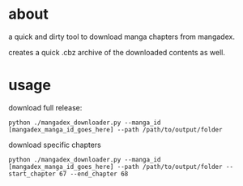 # about

a quick and dirty tool to download manga chapters from mangadex.

creates a quick .cbz archive of the downloaded contents as well.

# usage

download full release:

```
python ./mangadex_downloader.py --manga_id [mangadex_manga_id_goes_here] --path /path/to/output/folder
```

download specific chapters
```
python ./mangadex_downloader.py --manga_id [mangadex_manga_id_goes_here] --path /path/to/output/folder --start_chapter 67 --end_chapter 68
```
